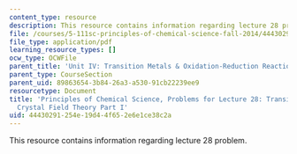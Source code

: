 ```yaml
---
content_type: resource
description: This resource contains information regarding lecture 28 problem.
file: /courses/5-111sc-principles-of-chemical-science-fall-2014/44430291254e19d44f652e6e1ce38c2a_MIT5_111F14_Lec28Prob.pdf
file_type: application/pdf
learning_resource_types: []
ocw_type: OCWFile
parent_title: 'Unit IV: Transition Metals & Oxidation-Reduction Reactions'
parent_type: CourseSection
parent_uid: 89863654-3b84-26a3-a530-91cb22239ee9
resourcetype: Document
title: 'Principles of Chemical Science, Problems for Lecture 28: Transition Metals:
  Crystal Field Theory Part I'
uid: 44430291-254e-19d4-4f65-2e6e1ce38c2a
---
```

This resource contains information regarding lecture 28 problem.

